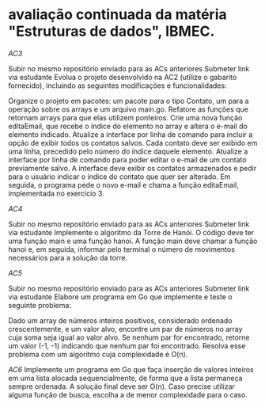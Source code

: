 # avaliação continuada da matéria "Estruturas de dados", IBMEC.

*AC3*

Subir no mesmo repositório enviado para as ACs anteriores
Submeter link via estudante
Evolua o projeto desenvolvido na AC2 (utilize o gabarito fornecido), incluindo as seguintes modificações e funcionalidades:

Organize o projeto em pacotes: um pacote para o tipo Contato, um para a operação sobre os arrays e um arquivo main.go.
Refatore as funções que retornam arrays para que elas utilizem ponteiros.
Crie uma nova função editaEmail, que recebe o índice do elemento no array e altera o e-mail do elemento indicado.
Atualize a interface por linha de comando para incluir a opção de exibir todos os contatos salvos. Cada contato deve ser exibido em uma linha, precedido pelo número do índice daquele elemento.
Atualize a interface por linha de comando para poder editar o e-mail de um contato previamente salvo. A interface deve exibir os contatos armazenados e pedir para o usuário indicar o índice do contato que quer ser alterado. Em seguida, o programa pede o novo e-mail e chama a função editaEmail, implementada no exercício 3.

*AC4*

Subir no mesmo repositório enviado para as ACs anteriores
Submeter link via estudante
Implemente o algoritmo da Torre de Hanói. O código deve ter uma função main e uma função hanoi. A função main deve chamar a função hanoi e, em seguida, informar pelo terminal o número de movimentos necessários para a solução da torre.

*AC5*

Subir no mesmo repositório enviado para as ACs anteriores
Submeter link via estudante
Elabore um programa em Go que implemente e teste o seguinte problema:

Dado um array de números inteiros positivos, considerado ordenado crescentemente, e um valor alvo, encontre um par de números no array cuja soma seja igual ao valor alvo. Se nenhum par for encontrado, retorne um valor (-1, -1) indicando que nenhum par foi encontrado. Resolva esse problema com um algoritmo cuja complexidade é O(n).

*AC6*
Implemente um programa em Go que faça inserção de valores inteiros em uma lista alocada sequencialmente, de forma que a lista permaneça sempre ordenada. A solução final deve ser O(n). Caso precise utilizar alguma função de busca, escolha a de menor complexidade para o caso.
